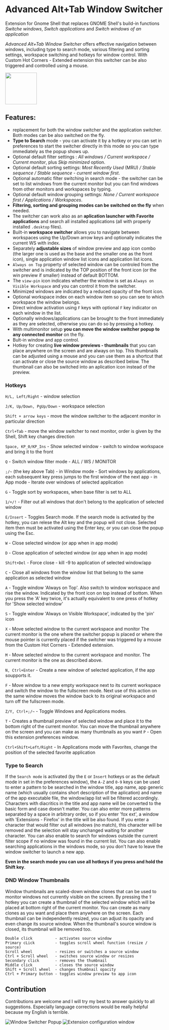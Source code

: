 # Advanced Alt+Tab Window Switcher
Extension for Gnome Shell that replaces GNOME Shell's build-in functions *Switche windows*, *Switch applications* and *Switch windows of an application*

*Advanced Alt+Tab Window Switcher* offers effective navigation between windows, including type to search mode, various filtering and sorting settings, workspace switching and hotkeys for window control. With Custom Hot Corners - Extended extension this switcher can be also triggered and controlled using a mouse. 


[<img alt="" height="100" src="https://raw.githubusercontent.com/andyholmes/gnome-shell-extensions-badge/master/get-it-on-ego.svg?sanitize=true">](https://extensions.gnome.org/extension/4412/advanced-alttab-window-switcher/)

## Features:

- replacement for both the window switcher and the application switcher. Both modes can be also switched on the fly.
- **Type to Search** mode - you can activate it by a hotkey or you can set in preferences to start the switcher directly in this mode so you can type immediately as the popup shows up.
- Optional default filter settings : *All windows / Current workspace / Current monitor*, plus *Skip minimized* option.
- Optional default sorting settings: *Most Recently Used* (MRU) */ Stable sequence / Stable sequence - current window first*.
- Optional automatic filter switching in search mode - the switcher can be set to list windows from the current monitor but you can find windows from other monitors and workspaces by typing.
- Optional default window grouping settings: *None / Current workspace first / Applications / Workspaces*.
- **Filtering, sorting and grouping modes can be switched on the fly** when needed.
- The switcher can work also as an **aplication launcher with Favorite applications** and search all installed applications (all with properly installed `.desktop` files).
- Built-in **workspace switcher** allows you to navigate between workspaces using the Up/Down arrow keys and optionally indicates the current WS with index.
- Separately **adjustable sizes** of window preview and app icon combo (the larger one is used as the base and the smaller one as the front icon), single application window list icons and application list icons.
- `Always on Top` property of selected window can be controled from the switcher and is indicated by the TOP position of the front icon (or the win preview if smaller) instead of default BOTTOM.
- The `view-pin` icon indicates whether the window is set as `Always on Visible Workspace` and you can control it from the switcher.
- Minimized windows are indicated by a reduced opacity of the front icon.
- Optional workspace index on each window item so you can see to which workspace the window belongs.
- Direct window activation using `F` keys with optional `F` key indicator on each window in the list.
- Optionally windows/applications can be brought to the front immediately as they are selected, otherwise you can do so by pressing a hotkey.
- With multimonitor setup **you can move the window switcher popup to any connected monitor** on the fly.
- Bult-in window and app control.
- Hotkey for creating **live window previews - thumbnails** that you can place anywhere on the screen and are always on top. This thumbnails can be adjusted using a mouse and you can use them as a shortcut that can activate or close the source window as described below. The thumbnail can also be switched into an aplication icon instead of the preview.

### Hotkeys

`H/L, Left/Right`         - window selection

`J/K, Up/Down, PgUp/Down` - workspace selection

`Shift + arrow keys`      - move the window switcher to the adjacent monitor in particular direction

`Ctrl+Tab`                - move the window switcher to next monitor, order is given by the Shell, Shift key changes direction

`Space, KP_0/KP_Ins`      - Show selected window - switch to window workspace and bring it to the front

`Q`                       - Switch window filter mode - ALL / WS / MONITOR

`;/~` (the key above Tab) - in Window mode - Sort windows by applications, each subsequent key press jumps to the first window of the next app
                          - in App mode - Iterate over windows of selected application

`G`                       - Toggle sort by workspaces, when base filter is set to ALL

`1/+/!`                   - Filter out all windows that don't belong to the application of selected window

`E/Insert`                - Toggles Search mode. If the search mode is activated by the hotkey, you can relese the Alt key and the popup will not close. Selected item then must be activated using the Enter key, or you can close the popup using the Esc.

`W`                       - Close selected window (or app when in app mode)

`D`                       - Close application of selected window (or app when in app mode)

`Shift+Del`               - Force close - kill -9 to application of selected window/app

`C`                       - Close all windows from the window list that belong to the same application as selected window

`A`                       - Toggle window 'Always on Top'. Also switch to window workspace and rise the window.
                           Indicated by the front icon on top instead of bottom.
                           When you press the 'A' key twice, it's actually equivalent to one press of hotkey for 'Show selected window'

`S`                       - Toggle window 'Always on Visible Workspace', indicated by the 'pin' icon

`X`                       - Move selected window to the current workspace and monitor
                            The current monitor is the one where the switcher popup is placed or where the mouse pointer is currently placed if the switcher was triggered by a mouse from the Custom Hot Corners - Extended extension.

`M`                       - Move selected window to the current workspace and monitor. The current monitor is the one as described above.

`N, Ctrl+Enter`           - Create a new window of selected application, if the app soupports it.

`F`                       - Move window to a new empty workspace next to its current workspace and switch the window to the fullscreen mode.
                           Next use of this action on the same window moves the window back to its original workspace and turn off the fullscreen mode.

`Z/Y, Ctrl+;/~`           - Toggle Windows and Applications modes.

`T`                       - Creates a thumbnail preview of selected window and place it to the bottom right of the current monitor. You can move the thumbnail anywhere on the screen and you can make as many thumbnails as you want
`P`                       - Open this extension preferences window.

`Ctrl+Shift+Left/Right`   - In Applications mode with Favorites, change the position of the selected favorite application

### Type to Search

If the `Search mode` is activated (by the `E` or `Insert` hotkeys or as the default mode in set in the preferences window), the `A-Z` and `0-9` keys can be used to enter a pattern to be searched in the window title, app name, app generic name (which usually contains short description of the aplication) and name of the app executable file, the window/app list will be filtered accordingly. Characters with diacritics in the title and app name will be converted to the basic form and case doesn't matter. You can also enter more patterns separated by a space in arbitrary order, so if you enter 'fox ext', a window with 'Extensions - Firefox' in the title will be also found. If you enter a character that would filter out all windows (no match), this character will be removed and the selection will stay unchanged waiting for another character. You can also enable to search for windows outside the current filter scope if no window was found in the current list. You can also enable searching applications in the windows mode, so you don't have to leave the window switcher to launch a new app.

**Even in the search mode you can use all hotkeys if you press and hold the Shift key**.

### DND Window Thumbnails

Window thumbnails are scaled-down window clones that can be used to monitor windows not currently visible on the screen. By pressing the `T` hotkey you can create a thumbnail of the selected window which will be placed at bottom right of the current monitor. You can create as many clones as you want and place them anywhere on the screen. Each thumbnail can be independently resized, you can adjust its opacity and even change its source window. When the thumbnail's source window is closed, its thumbnail will be removed too.

    Double click          - activates source window
    Primary cLick         - toggles scroll wheel function (resize / source)
    Scroll wheel          - resizes or switches a source window
    Ctrl + Scroll wheel   - switches source window or resizes
    Secondary click       - removes the thumbnail
    Middle click          - closes the source window
    Shift + Scroll wheel  - changes thumbnail opacity
    Ctrl + Primary button - toggles window preview to app icon
 
## Contribution

Contributions are welcome and I will try my best to answer quickly to all suggestions. Especially language corrections would be really helpful because my English is terrible.


![Window Switcher Popup](screenshot.png)
![Extension configuration window](screenshot1.png)
 